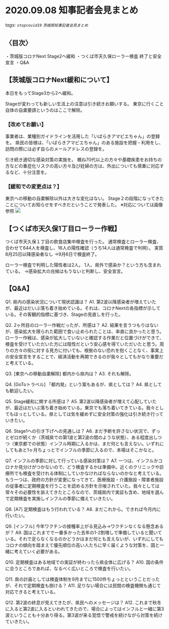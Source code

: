# 2020.09.08 知事記者会見まとめ
###### tags: `stopcovid19` `茨城県知事記者会見まとめ`

## 〈目次〉
・茨城版コロナNext Stage2へ緩和
・つくば市天久保ローラー検査 終了と安全宣言
・Q&A

## 【茨城版コロナNext緩和について】
本日をもってStage3から2へ緩和。

Stageが変わっても新しい生活上の注意は引き続きお願いする。
東京に行くこと自体の自粛要請というのはここで解除。

### 【改めてお願い】
事業者は、業種別ガイドラインを活用した「いばらきアマビエちゃん」の登録を。
県民の皆様は、「いばらきアマビエちゃん」のある施設を把握・利用をし、訪問の際には必ず自らのメールアドレスの登録を。

引き続き適切な感染対策の実施を。
概ね70代以上の方々や基礎疾患をお持ちの方などの重症化リスクの高い方々及び妊婦の方は、外出についても慎重に対応するなど、十分注意を。

### 【緩和での変更点は？】
東京への移動の自粛解除以外は大きな変化はない。
Stage２の段階になってきたことについてお知らせをすべきだということで発表した。
※対応については画像参照
![](https://i.imgur.com/2D0Oiau.png)


## 【つくば市天久保1丁目ローラー作戦】
つくば市天久保１丁目の飲食店集中検査を行った。
通常検査とローラー検査、合わせて644人を検査し、16人の陽性確認（うち14人は通常検査で判明）。
実質8月25日以降感染者なし
→9月6日で検査終了。

ローラー検査で判明した陽性者は2人。
1人、県外で感染か？という方も含まれている。
→感染拡大の兆候はもうないと判断し、安全宣言。

## 【Q&A】
Q1. 県内の感染状況について現状認識は？
A1. 第2波以降感染者が増えていたが、最近はだいぶ落ち着き始めている。それは、コロナNextの各指標が示している。その客観的指標に基づき、Stageの見直しを行った。

Q2. 2ヶ所目のローラー作戦だったが、所感は？
A2. 結果を言うつもりはないが、感染拡大を限られた範囲で食い止められたことは、率直に良かったと思う。ローラー作戦は、感染が拡大していないと確認する作業だと位置づけができて、検査を受けていただいた方には陰性だという安心感を得ていただいたと思う。周りの方々の街に対する見方に付いても、根拠のない恐れを抱くことなく、事実上の安全宣言をすることで、経済活動を再開できるのが我々としてもかなり重要だと考えている。

Q3. [東京への移動自粛解除] 都内から県内は？
A3. それも解除。

Q4. [GoToトラベル] 「都内発」という案もあるが、県としては？
A4. 県としても歓迎したい。

Q5. Stage緩和に関する所感は？
A5. 第2波以降感染者が増えて心配していたが、最近はだいぶ落ち着き始めている。東京でも落ち着いてきている。我々としてもほっとしている。県としては気を緩めずに安全対策の強化は引き続き行っていきたい。

Q6. Stage1への引き下げへの見通しは？
A6. まだ予断を許さない状況で、ずっとゼロが続くか（茨城県での第1波と第2波の間のような状態）、ある程度出しつつ（東京都での状態）インフル時期に入るかは、まだ何とも言えない。いずれにしてもあと1ヶ月ちょっとでインフルの季節に入るので、本場はそこかなと。

Q7. インフルの季節に対して行っている感染対策は？
A7. 一つは、インフルかコロナか見分けがつかないので、どう検査するかは準備中。近くのクリニックや診療所でも検査を受けれる体制にしていかなければならないのかなと考えている。もう一つは、政府の方針が変更になってきて、医療施設・介護施設・障害者施設の従事者に定期検査を行うことを認める方針を示唆されていた。我々としては常々その必要性を訴えてきたところなので、茨城県内で実証も含め、地域を選んで定期検査を実施しインフルの季節に備えていきたい。

Q8. [A7] 定期検査はもう行われている？
A8. まだこれから。できれば今月内に行いたい。

Q9. [インフル] 今年ワクチンの接種率上がる見込み→ワクチンなくなる懸念あるが？
A9. 国はこれまでで一番多かった去年の1-2割増しで準備していると聞いている。それで足らなくなるのかどうかはまだ何とも言えないが、いずれにしてもコロナの傾向を踏まえて優先順位の高い人たちに早く届くような対策を、国と一緒に考えていく必要がある。

Q10. 定期検査はある地域での実証が終わったら県全体に広げる？
A10. 国の条件に合うところであれば、なるべく広いところで検査を行いたい。

Q11. 県の計画としては検査体制を9月までに1500件ちょっとということだったが、それで定期検査も捌ける？
A11. 足りない場合には民間の検査機関も通じて対応できると考えている。

Q12. 第2波の終息が見えてきたが、県民へのメッセージは？
A12. これまで秋冬に入ると第2波に入るといわれてきたので、場合によってはインフルと一緒に第3波ということも十分あり得る。第3波が来る覚悟で警戒を続けながら対策を続けていきたい。